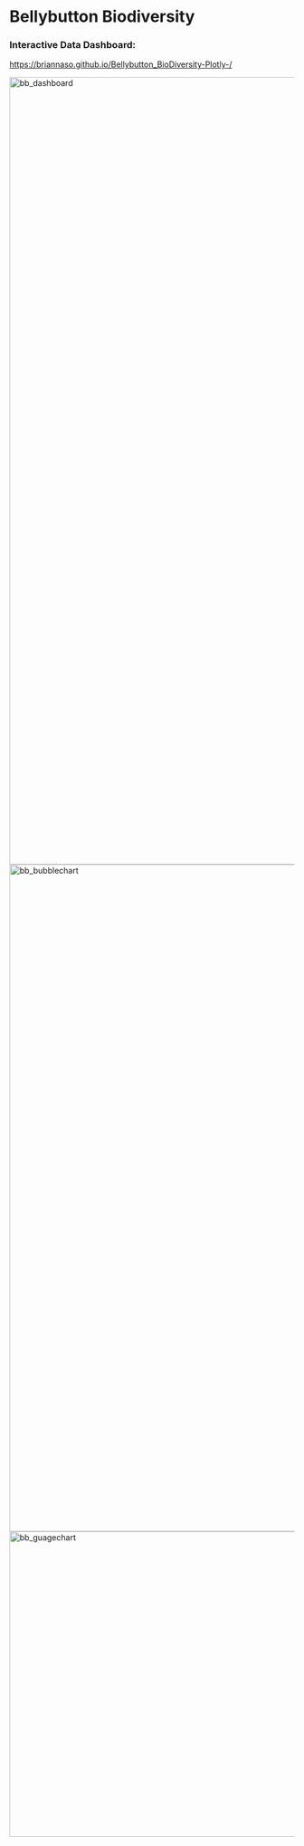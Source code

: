 # Bellybutton Biodiversity
### Interactive Data Dashboard:
https://briannaso.github.io/Bellybutton_BioDiversity-Plotly-/

<img width="1393" alt="bb_dashboard" src="https://user-images.githubusercontent.com/88520573/140684697-cb045baf-0c4d-4c00-8fae-5767ad5d8ac9.png">
<img width="1180" alt="bb_bubblechart" src="https://user-images.githubusercontent.com/88520573/140684701-78d3d3cf-a921-41f9-a0b4-013b5e974214.png">
<img width="540" alt="bb_guagechart" src="https://user-images.githubusercontent.com/88520573/140684705-8f8b7033-f7d6-4b39-a3a0-9e953d912bb2.png">
